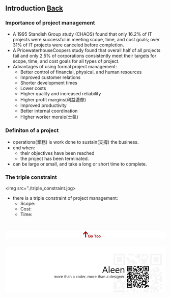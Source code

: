 ## Introduction	[Back](./../projectManagement.md)

### Importance of project management

- A 1995 Standish Group study (CHAOS) found that only 16.2% of IT projects were successful in meeting scope, time, and cost goals; over 31% of IT projects were canceled before completion.
- A PricewaterhouseCoopers study found that overall half of all projects fail and only 2.5% of corporations consistently meet their targets for scope, time, and cost goals for all types of project.
- Advantages of using formal project management:
	- Better control of financial, physical, and human resources
	- Improved customer relations
	- Shorter development times
	- Lower costs
	- Higher quality and increased reliability
	- Higher profit margins(利益邊際)
	- Improved productivity
	- Better internal coordination
	- Higher worker morale(士氣)

### Definiton of a project

- operations(業務) is work done to sustain(支撐) the business.
- end when: 
	- their objectives have been reached
	- the project has been terminated.
- can be large or small, and take a long or short time to complete.

### The triple constraint

<img src="./triple_constraint.jpg>

- there is a triple constraint of project management:
	- Scope:
	- Cost:
	- Time:

<a href="#" style="left:200px;"><img src="./../../pic/gotop.png"></a>
=====
<a href="http://aleen42.github.io/" target="_blank" ><img src="./../../pic/tail.gif"></a>
